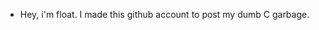 - Hey, i'm float. I made this github account to post my dumb C garbage.
<!---
lonelyfloat/lonelyfloat is a ✨ special ✨ repository because its `README.md` (this file) appears on your GitHub profile.
You can click the Preview link to take a look at your changes.
--->
